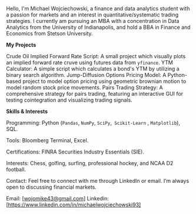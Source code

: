 Hello, I'm Michael Wojciechowski, a finance and data analytics student with a passion for markets and an interest in quantitative/systematic trading strategies. 
I currently am pursuing an MBA with a concentration in Data Analytics from the University of Indianapolis, and hold a BBA in Finance and Economics from Stetson University. 


**My Projects**

Crude Oil Implied Forward Rate Script: A small project which visually plots an implied forward rate cruve using futures data from `yfinance`.
YTM Calculator: A simple script which calculates a bond's YTM by utilizing a binary search algorithm.
Jump-Diffusion Options Pricing Model: A Python-based project to model option pricing using geometric brownian motion to model random stock price movements. 
Pairs Trading Strategy: A comprehensive strategy for pairs trading, featuring an interactive GUI for testing cointegration and visualizing trading signals.


**Skills & Interests**

Programming: Python (`Pandas`, `NumPy`, `SciPy`,` Scikit-Learn` , `Matplotlib`), SQL.

Tools: Bloomberg Terminal, Excel.

Certifications: FINRA Securities Industry Essentials (SIE).

Interests: Chess, golfing, surfing, professional hockey, and NCAA D2 football.

Contact:
Feel free to connect with me through LinkedIn or email. I’m always open to discussing financial markets.

Email: [wojomike43@gmail.com]
Linkedin: [https://www.linkedin.com/in/michaelwojciechowski93]

